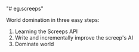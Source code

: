 "# eg.screeps" 

World domination in three easy steps:

1) Learning the Screeps API
2) Write and incrementally improve the screep's AI
3) Dominate world

